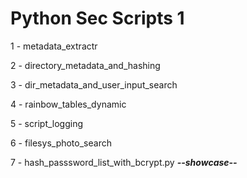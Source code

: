 # Python Sec Scripts 1

1 - metadata_extractr

2 - directory_metadata_and_hashing

3 - dir_metadata_and_user_input_search

4 - rainbow_tables_dynamic

5 - script_logging

6 - filesys_photo_search

7 - hash_passsword_list_with_bcrypt.py   ***--showcase--***
